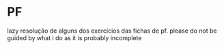 # PF
lazy resolução de alguns dos exercícios das fichas de pf. please do not be guided by what i do as it is probably incomplete
